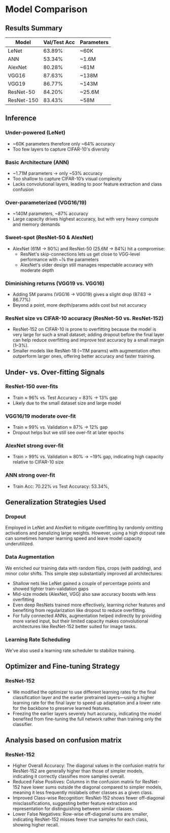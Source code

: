 # Model Comparison

## Results Summary

| Model | Val/Test Acc | Parameters |
|-------|-------------|------------|
| LeNet | 63.89% | ~60K |
| ANN  | 53.34%  |~1.6M  |
| AlexNet | 80.28% | ~61M |
| VGG16 | 87.63% | ~138M |
| VGG19 | 86.77% | ~143M |
| ResNet-50 | 84.20% | ~25.6M |
| ResNet-150 | 83.43% | ~58M |

## Inference

### Under-powered (LeNet)
- ~60K parameters therefore only ~64% accuracy
- Too few layers to capture CIFAR-10's diversity
  
### Basic Architecture (ANN)
- ~1.71M parameters → only ~53% accuracy
- Too shallow to capture CIFAR-10’s visual complexity
- Lacks convolutional layers, leading to poor feature extraction and class confusion

### Over-parameterized (VGG16/19)
- ~140M parameters, ~87% accuracy
- Large capacity drives highest accuracy, but with very heavy compute and memory demands

### Sweet-spot (ResNet-50 & AlexNet)
- AlexNet (61M → 80%) and ResNet-50 (25.6M → 84%) hit a compromise:
  - ResNet's skip-connections lets us get close to VGG-level performance with ~⅙ the parameters
  - AlexNet's older design still manages respectable accuracy with moderate depth

### Diminishing returns (VGG19 vs. VGG16)
- Adding 5M params (VGG16 → VGG19) gives a slight drop (87.63 → 86.77%)
- Beyond a point, more depth/params adds cost but not accuracy

### ResNet size vs CIFAR-10 accuracy (ResNet-50 vs. ResNet-152)
- ResNet-152 on CIFAR-10 is prone to overfitting because the model is very large for such a small dataset; adding dropout before the final layer can help reduce overfitting and improve test accuracy by a small margin (1–3%).
- Smaller models like ResNet-18 (~11M params) with augmentation often outperform larger ones, offering better accuracy and faster training.

## Under- vs. Over-fitting Signals

### ResNet-150 over-fits
- Train ≈ 96% vs. Test Accuracy = 83% → 13% gap
- Likely due to the small dataset size and large model 

### VGG16/19 moderate over-fit
- Train ≈ 99% vs. Validation ≈ 87% → 12% gap
- Dropout helps but we still see over-fit at later epochs

### AlexNet strong over-fit
- Train > 99% vs. Validation ≈ 80% → ~19% gap, indicating high capacity relative to CIFAR-10 size

### ANN strong over-fit
-  Train Acc: 70.22% vs Test Accuracy: 53.34%, 

## Generalization Strategies Used

### Dropout
Employed in LeNet and AlexNet to mitigate overfitting by randomly omitting activations and penalizing large weights. However, using a high dropout rate can sometimes hamper learning speed and leave model capacity underutilized.


### Data Augmentation
We enriched our training data with random flips, crops (with padding), and minor color shifts. This simple step substantially improved all architectures:
- Shallow nets like LeNet gained a couple of percentage points and showed tighter train-validation gaps
- Mid-size models (AlexNet, VGG) also saw accuracy boosts with less overfitting
- Even deep ResNets trained more effectively, learning richer features and benefiting from regularization like dropout to reduce overfitting.
- For fully connected ANNs, augmentation helped indirectly by providing more varied input, but their limited capacity makes convolutional architectures like ResNet-152 better suited for image tasks.
   

### Learning Rate Scheduling
We've also used a learning rate scheduler to stabilize training.

## Optimizer and Fine-tuning Strategy

### ResNet-152
- We modified the optimizer to use different learning rates for the final classification layer and the earlier pretrained layers—using a higher learning rate for the final layer to speed up adaptation and a lower rate for the backbone to preserve learned features.
- Freezing the earlier layers severely hurt accuracy, indicating the model benefited from fine-tuning the full network rather than training only the classifier.

## Analysis based on confusion matrix 

### ResNet-152
- Higher Overall Accuracy:
The diagonal values in the confusion matrix for ResNet-152 are generally higher than those of simpler models, indicating it correctly classifies more samples overall.
- Reduced False Positives:
Columns in the confusion matrix for ResNet-152 have lower sums outside the diagonal compared to simpler models, meaning it less frequently mislabels other classes as a given class.
- Improved Class-wise Recognition:
ResNet-152 shows fewer off-diagonal misclassifications, suggesting better feature extraction and representation for distinguishing between similar classes.
- Lower False Negatives:
Row-wise off-diagonal sums are smaller, indicating ResNet-152 misses fewer true samples for each class, showing higher recall.

